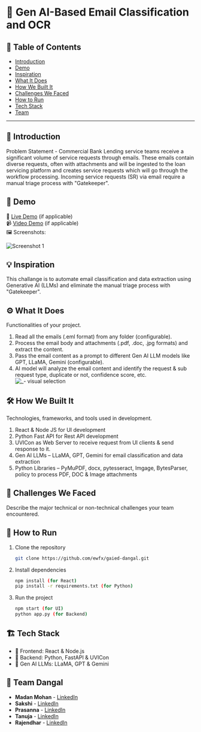 # 🚀 Gen AI-Based Email Classification and OCR

## 📌 Table of Contents
- [Introduction](#introduction)
- [Demo](#demo)
- [Inspiration](#inspiration)
- [What It Does](#what-it-does)
- [How We Built It](#how-we-built-it)
- [Challenges We Faced](#challenges-we-faced)
- [How to Run](#how-to-run)
- [Tech Stack](#tech-stack)
- [Team](#team)

---

## 🎯 Introduction
Problem Statement - Commercial Bank Lending service teams receive a significant volume of service requests through emails. These emails contain diverse requests, often with attachments and will be ingested to the loan servicing platform and creates service requests which will go through the workflow processing. Incoming service requests (SR) via email require a manual triage process with "Gatekeeper".

## 🎥 Demo
🔗 [Live Demo](#) (if applicable)  
📹 [Video Demo](#) (if applicable)  
🖼️ Screenshots:

![Screenshot 1](link-to-image)

## 💡 Inspiration
This challange is to automate email classification and data extraction using Generative AI (LLMs) and eliminate the manual triage process with "Gatekeeper".

## ⚙️ What It Does
Functionalities of your project.
1. Read all the emails (.eml format) from any folder (configurable).
2. Process the email body and attachments (.pdf, .doc, .jpg formats) and extract the content.
3. Pass the email content as a prompt to different Gen AI LLM models like GPT, LLaMA, Gemini (configurable).
4. AI model will analyze the email content and identify the request & sub request type, duplicate or not, confidence score, etc.
![_- visual selection](https://github.com/user-attachments/assets/8e3fa8f1-6d8d-438e-9bb7-29483d7e3d84)


## 🛠️ How We Built It
Technologies, frameworks, and tools used in development.
1. React & Node JS for UI development
2. Python Fast API for Rest API development
3. UVICon as Web Server to receive request from UI clients & send response to it.
4. Gen AI LLMs – LLaMA, GPT, Gemini for email classification and data extraction 
5. Python Libraries – PyMuPDF, docx, pytesseract, Imgage, BytesParser, policy to process PDF, DOC & Image attachments

## 🚧 Challenges We Faced
Describe the major technical or non-technical challenges your team encountered.

## 🏃 How to Run
1. Clone the repository  
   ```sh
   git clone https://github.com/ewfx/gaied-dangal.git
   ```
2. Install dependencies  
   ```sh
   npm install (for React)
   pip install -r requirements.txt (for Python)
   ```
3. Run the project  
   ```sh
   npm start (for UI)
   python app.py (for Backend)
   ```

## 🏗️ Tech Stack
- 🔹 Frontend: React & Node.js
- 🔹 Backend:  Python, FastAPI & UVICon
- 🔹 Gen AI LLMs: LLaMA, GPT & Gemini

## 👥 Team Dangal
- **Madan Mohan** - [LinkedIn](#)
- **Sakshi** - [LinkedIn](#)
- **Prasanna** - [LinkedIn](#)
- **Tanuja** - [LinkedIn](#)
- **Rajendhar** - [LinkedIn](#)
